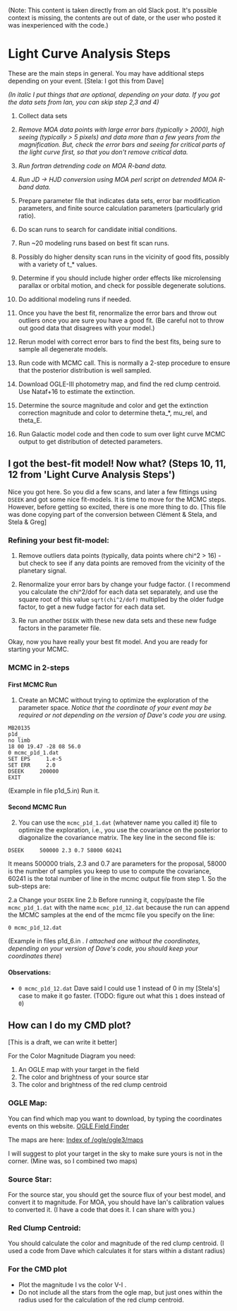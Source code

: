 (Note: This content is taken directly from an old Slack post. It's possible context is missing, the contents are out of date, or the user who posted it was inexperienced with the code.)

# Light Curve Analysis Steps

These are the main steps in general. You may have additional steps depending on your event. [Stela: I got this from Dave]

*(In italic I put things that are optional, depending on your data. If you got the data sets from Ian, you can skip step 2,3 and 4)*

1. Collect data sets

2. *Remove MOA data points with large error bars (typically > 2000), high seeing (typically > 5 pixels) and data more than a few years from the magnification. But, check the error bars and seeing for critical parts of the light curve first, so that you don't remove critical data.*

3. *Run fortran detrending code on MOA R-band data.*

4. *Run JD -> HJD conversion using MOA perl script on detrended MOA R-band data.*

5. Prepare parameter file that indicates data sets, error bar modification parameters, and finite source calculation parameters (particularly grid ratio).

6. Do scan runs to search for candidate initial conditions.

7. Run ~20 modeling runs based on best fit scan runs.

8. Possibly do higher density scan runs in the vicinity of good fits, possibly with a variety of t_* values.

9. Determine if you should include higher order effects like microlensing parallax or orbital motion, and check for possible degenerate solutions.

10. Do additional modeling runs if needed.

11. Once you have the best fit, renormalize the error bars and throw out outliers once you are sure you have a good fit. (Be careful not to throw out good data that disagrees with your model.)

12. Rerun model with correct error bars to find the best fits, being sure to sample all degenerate models.

13. Run code with MCMC call. This is normally a 2-step procedure to ensure that the posterior distribution is well sampled.

14. Download OGLE-III photometry map, and find the red clump centroid. Use Nataf+16 to estimate the extinction.

15. Determine the source magnitude and color and get the extinction correction magnitude and color to determine theta_*, mu_rel, and theta_E.

16. Run Galactic model code and then code to sum over light curve MCMC output to get distribution of detected parameters.

## I got the best-fit model! Now what? (Steps 10, 11, 12 from 'Light Curve Analysis Steps')

Nice you got here. So you did a few scans, and later a few fittings using `DSEEK` and got some nice fit-models. It is time to move for the MCMC steps. However, before getting so excited, there is one more thing to do. [This file was done copying part of the conversion between Clément & Stela, and Stela & Greg]

### Refining your best fit-model:

1. Remove outliers data points (typically, data points where chi^2 > 16) - but check to see if any data points are removed from the vicinity of the planetary signal.

2. Renormalize your error bars by change your fudge factor. ( I recommend you calculate the chi^2/dof for each data set separately, and use the square root of this value `sqrt(chi^2/dof)` multiplied by the older fudge factor, to get a new fudge factor for each data set.

3. Re run another `DSEEK` with these new data sets and these new fudge factors in the parameter file.

Okay, now you have really your best fit model. And you are ready for starting your MCMC.

### MCMC in 2-steps

#### First MCMC Run
1. Create an MCMC without trying to optimize the exploration of the parameter space. *Notice that the coordinate of your event may be required or not depending on the version of Dave's code you are using.*

```
MB20135
p1d_
no limb
18 00 19.47 -28 08 56.0
0 mcmc_p1d_1.dat
SET EPS     1.e-5
SET ERR     2.0
DSEEK     200000
EXIT
```

(Example in file p1d_5.in)
Run it.

#### Second MCMC Run
2. You can use the `mcmc_p1d_1.dat` (whatever name you called it) file to optimize the exploration, i.e., you use the covariance on the posterior to diagonalize the covariance matrix. The key line in the second file is:

```
DSEEK     500000 2.3 0.7 58000 60241
```

It means 500000 trials, 2.3 and 0.7 are parameters for the proposal, 58000 is the number of samples you keep to use to compute the covariance, 60241 is the total number of line in the mcmc output file from step 1. So the sub-steps are:

2.a Change your `DSEEK` line
2.b Before running it, copy/paste the file `mcmc_p1d_1.dat` with the name `mcmc_p1d_12.dat` because the run can append the MCMC samples at the end of the mcmc file you specify on the line:

```
0 mcmc_p1d_12.dat
```

(Example in files p1d_6.in . *I attached one without the coordinates, depending on your version of Dave's code, you should keep your coordinates there*)

#### Observations:
- `0 mcmc_p1d_12.dat` Dave said I could use 1 instead of 0 in my [Stela's] case to make it go faster. (TODO: figure out what this `1` does instead of `0`)

## How can I do my CMD plot?

[This is a draft, we can write it better]

For the Color Magnitude Diagram you need:

1. An OGLE map with your target in the field
2. The color and brightness of your source star
3. The color and brightness of the red clump centroid

### OGLE Map:
You can find which map you want to download, by typing the coordinates events on this website.
[OGLE Field Finder](http://ogle.astrouw.edu.pl/radec2field.html)

The maps are here:
[Index of /ogle/ogle3/maps](http://www.astrouw.edu.pl/ogle/ogle3/maps/)

I will suggest to plot your target in the sky to make sure yours is not in the corner. (Mine was, so I combined two maps)

### Source Star:
For the source star, you should get the source flux of your best model, and convert it to magnitude. For MOA, you should have Ian's calibration values to converted it.
(I have a code that does it. I can share with you.)

### Red Clump Centroid:
You should calculate the color and magnitude of the red clump centroid. (I used a code from Dave which calculates it for stars within a distant radius)

### For the CMD plot
- Plot the magnitude I vs the color V-I .
- Do not include all the stars from the ogle map, but just ones within the radius used for the calculation of the red clump centroid.
